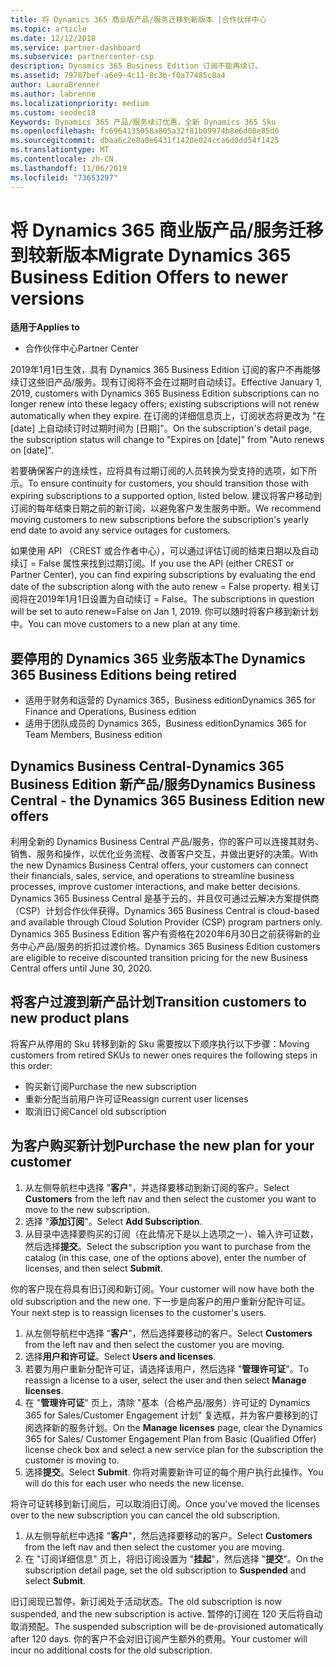 ```yaml
---
title: 将 Dynamics 365 商业版产品/服务迁移到新版本 |合作伙伴中心
ms.topic: article
ms.date: 12/12/2018
ms.service: partner-dashboard
ms.subservice: partnercenter-csp
description: Dynamics 365 Business Edition 订阅不能再续订。
ms.assetid: 79787bef-a6e9-4c11-8c3b-f0a77485c0a4
author: LauraBrenner
ms.author: labrenne
ms.localizationpriority: medium
ms.custom: seodec18
Keywords: Dynamics 365 产品/服务续订优惠，全新 Dynamics 365 Sku
ms.openlocfilehash: fc6964135058a805a32f81b09974b8e6d08e85d6
ms.sourcegitcommit: dbaa6c2e8a0e6431f1420e024cca6d0dd54f1425
ms.translationtype: MT
ms.contentlocale: zh-CN
ms.lasthandoff: 11/06/2019
ms.locfileid: "73653297"
---
```

# <a name="migrate-dynamics-365-business-edition-offers-to-newer-versions"></a><span data-ttu-id="40914-104">将 Dynamics 365 商业版产品/服务迁移到较新版本</span><span class="sxs-lookup"><span data-stu-id="40914-104">Migrate Dynamics 365 Business Edition Offers to newer versions</span></span> 

<span data-ttu-id="40914-105">**适用于**</span><span class="sxs-lookup"><span data-stu-id="40914-105">**Applies to**</span></span>

- <span data-ttu-id="40914-106">合作伙伴中心</span><span class="sxs-lookup"><span data-stu-id="40914-106">Partner Center</span></span>

<span data-ttu-id="40914-107">2019年1月1日生效，具有 Dynamics 365 Business Edition 订阅的客户不再能够续订这些旧产品/服务。现有订阅将不会在过期时自动续订。</span><span class="sxs-lookup"><span data-stu-id="40914-107">Effective January 1, 2019, customers with Dynamics 365 Business Edition subscriptions can no longer renew into these legacy offers; existing subscriptions will not renew automatically when they expire.</span></span> <span data-ttu-id="40914-108">在订阅的详细信息页上，订阅状态将更改为 "在 [date] 上自动续订时过期时间为 [日期]"。</span><span class="sxs-lookup"><span data-stu-id="40914-108">On the subscription's detail page, the subscription status will change to "Expires on [date]" from "Auto renews on [date]".</span></span>

<span data-ttu-id="40914-109">若要确保客户的连续性，应将具有过期订阅的人员转换为受支持的选项，如下所示。</span><span class="sxs-lookup"><span data-stu-id="40914-109">To ensure continuity for customers, you should transition those with expiring subscriptions to a supported option, listed below.</span></span> <span data-ttu-id="40914-110">建议将客户移动到订阅的每年结束日期之前的新订阅，以避免客户发生服务中断。</span><span class="sxs-lookup"><span data-stu-id="40914-110">We recommend moving customers to new subscriptions before the subscription's yearly end date to avoid any service outages for customers.</span></span>

<span data-ttu-id="40914-111">如果使用 API （CREST 或合作者中心），可以通过评估订阅的结束日期以及自动续订 = False 属性来找到过期订阅。</span><span class="sxs-lookup"><span data-stu-id="40914-111">If you use the API (either CREST or Partner Center), you can find expiring subscriptions by evaluating the end date of the subscription along with the auto renew = False property.</span></span> <span data-ttu-id="40914-112">相关订阅将在2019年1月1日设置为自动续订 = False。</span><span class="sxs-lookup"><span data-stu-id="40914-112">The subscriptions in question will be set to auto renew=False on Jan 1, 2019.</span></span> <span data-ttu-id="40914-113">你可以随时将客户移到新计划中。</span><span class="sxs-lookup"><span data-stu-id="40914-113">You can move customers to a new plan at any time.</span></span> 

## <a name="the-dynamics-365-business-editions-being-retired"></a><span data-ttu-id="40914-114">要停用的 Dynamics 365 业务版本</span><span class="sxs-lookup"><span data-stu-id="40914-114">The Dynamics 365 Business Editions being retired</span></span>

- <span data-ttu-id="40914-115">适用于财务和运营的 Dynamics 365，Business edition</span><span class="sxs-lookup"><span data-stu-id="40914-115">Dynamics 365 for Finance and Operations, Business edition</span></span>
- <span data-ttu-id="40914-116">适用于团队成员的 Dynamics 365，Business edition</span><span class="sxs-lookup"><span data-stu-id="40914-116">Dynamics 365 for Team Members, Business edition</span></span>

## <a name="dynamics-business-central---the-dynamics-365-business-edition-new-offers"></a><span data-ttu-id="40914-117">Dynamics Business Central-Dynamics 365 Business Edition 新产品/服务</span><span class="sxs-lookup"><span data-stu-id="40914-117">Dynamics Business Central - the Dynamics 365 Business Edition new offers</span></span>

<span data-ttu-id="40914-118">利用全新的 Dynamics Business Central 产品/服务，你的客户可以连接其财务、销售、服务和操作，以优化业务流程、改善客户交互，并做出更好的决策。</span><span class="sxs-lookup"><span data-stu-id="40914-118">With the new Dynamics Business Central offers, your customers can connect their financials, sales, service, and operations to streamline business processes, improve customer interactions, and make better decisions.</span></span> <span data-ttu-id="40914-119">Dynamics 365 Business Central 是基于云的，并且仅可通过云解决方案提供商（CSP）计划合作伙伴获得。</span><span class="sxs-lookup"><span data-stu-id="40914-119">Dynamics 365 Business Central is cloud-based and available through Cloud Solution Provider (CSP) program partners only.</span></span>
<span data-ttu-id="40914-120">Dynamics 365 Business Edition 客户有资格在2020年6月30日之前获得新的业务中心产品/服务的折扣过渡价格。</span><span class="sxs-lookup"><span data-stu-id="40914-120">Dynamics 365 Business Edition customers are eligible to receive discounted transition pricing for the new Business Central offers until June 30, 2020.</span></span>

## <a name="transition-customers-to-new-product-plans"></a><span data-ttu-id="40914-121">将客户过渡到新产品计划</span><span class="sxs-lookup"><span data-stu-id="40914-121">Transition customers to new product plans</span></span>

 <span data-ttu-id="40914-122">将客户从停用的 Sku 转移到新的 Sku 需要按以下顺序执行以下步骤：</span><span class="sxs-lookup"><span data-stu-id="40914-122">Moving customers from retired SKUs to newer ones requires the following steps in this order:</span></span>

- <span data-ttu-id="40914-123">购买新订阅</span><span class="sxs-lookup"><span data-stu-id="40914-123">Purchase the new subscription</span></span>
- <span data-ttu-id="40914-124">重新分配当前用户许可证</span><span class="sxs-lookup"><span data-stu-id="40914-124">Reassign current user licenses</span></span>
- <span data-ttu-id="40914-125">取消旧订阅</span><span class="sxs-lookup"><span data-stu-id="40914-125">Cancel old subscription</span></span>

## <a name="purchase-the-new-plan-for-your-customer"></a><span data-ttu-id="40914-126">为客户购买新计划</span><span class="sxs-lookup"><span data-stu-id="40914-126">Purchase the new plan for your customer</span></span>

1. <span data-ttu-id="40914-127">从左侧导航栏中选择 "**客户**"，并选择要移动到新订阅的客户。</span><span class="sxs-lookup"><span data-stu-id="40914-127">Select **Customers** from the left nav and then select the customer you want to move to the new subscription.</span></span>
2. <span data-ttu-id="40914-128">选择 "**添加订阅**"。</span><span class="sxs-lookup"><span data-stu-id="40914-128">Select **Add Subscription**.</span></span>
3. <span data-ttu-id="40914-129">从目录中选择要购买的订阅（在此情况下是以上选项之一）、输入许可证数，然后选择**提交**。</span><span class="sxs-lookup"><span data-stu-id="40914-129">Select the subscription you want to purchase from the catalog (in this case, one of the options above), enter the number of licenses, and then select **Submit**.</span></span> 

<span data-ttu-id="40914-130">你的客户现在将具有旧订阅和新订阅。</span><span class="sxs-lookup"><span data-stu-id="40914-130">Your customer will now have both the old subscription and the new one.</span></span> <span data-ttu-id="40914-131">下一步是向客户的用户重新分配许可证。</span><span class="sxs-lookup"><span data-stu-id="40914-131">Your next step is to reassign licenses to the customer's users.</span></span>

1. <span data-ttu-id="40914-132">从左侧导航栏中选择 "**客户**"，然后选择要移动的客户。</span><span class="sxs-lookup"><span data-stu-id="40914-132">Select **Customers** from the left nav and then select the customer you are moving.</span></span>
2. <span data-ttu-id="40914-133">选择**用户和许可证**。</span><span class="sxs-lookup"><span data-stu-id="40914-133">Select **Users and licenses**.</span></span>
3. <span data-ttu-id="40914-134">若要为用户重新分配许可证，请选择该用户，然后选择 "**管理许可证**"。</span><span class="sxs-lookup"><span data-stu-id="40914-134">To reassign a license to a user, select the user and then select **Manage licenses**.</span></span> 
4. <span data-ttu-id="40914-135">在 "**管理许可证**" 页上，清除 "基本（合格产品/服务）许可证的 Dynamics 365 for Sales/Customer Engagement 计划" 复选框，并为客户要移到的订阅选择新的服务计划。</span><span class="sxs-lookup"><span data-stu-id="40914-135">On the **Manage licenses** page, clear the Dynamics 365 for Sales/ Customer Engagement Plan from Basic (Qualified Offer) license check box and select a new service plan for the subscription the customer is moving to.</span></span> 
5. <span data-ttu-id="40914-136">选择**提交**。</span><span class="sxs-lookup"><span data-stu-id="40914-136">Select **Submit**.</span></span> <span data-ttu-id="40914-137">你将对需要新许可证的每个用户执行此操作。</span><span class="sxs-lookup"><span data-stu-id="40914-137">You will do this for each user who needs the new license.</span></span> 

<span data-ttu-id="40914-138">将许可证转移到新订阅后，可以取消旧订阅。</span><span class="sxs-lookup"><span data-stu-id="40914-138">Once you've moved the licenses over to the new subscription you can cancel the old subscription.</span></span> 

1. <span data-ttu-id="40914-139">从左侧导航栏中选择 "**客户**"，然后选择要移动的客户。</span><span class="sxs-lookup"><span data-stu-id="40914-139">Select **Customers** from the left nav and then select the customer you are moving.</span></span>
2. <span data-ttu-id="40914-140">在 "订阅详细信息" 页上，将旧订阅设置为 "**挂起**"，然后选择 "**提交**"。</span><span class="sxs-lookup"><span data-stu-id="40914-140">On the subscription detail page, set the old subscription to **Suspended** and select **Submit**.</span></span>

<span data-ttu-id="40914-141">旧订阅现已暂停，新订阅处于活动状态。</span><span class="sxs-lookup"><span data-stu-id="40914-141">The old subscription is now suspended, and the new subscription is active.</span></span> <span data-ttu-id="40914-142">暂停的订阅在 120 天后将自动取消预配。</span><span class="sxs-lookup"><span data-stu-id="40914-142">The suspended subscription will be de-provisioned automatically after 120 days.</span></span> <span data-ttu-id="40914-143">你的客户不会对旧订阅产生额外的费用。</span><span class="sxs-lookup"><span data-stu-id="40914-143">Your customer will incur no additional costs for the old subscription.</span></span>